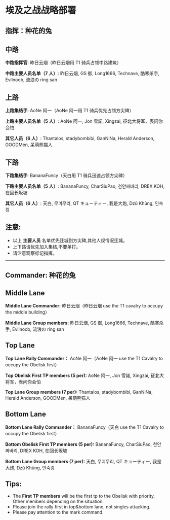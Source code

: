 # 埃及之战战略部署

## 指挥：种花的兔

## 中路

**中路指挥官**: 昨日云烟（昨日云烟用 T1 骑兵占领中路建筑）

**中路主要人员名单（7 人）**: 昨日云烟, GS 御, Long1666, Technave, 酷寒杀手, Evilnoob, 流浪の ring san

## 上路

**上路集结手**: AoNe 阿一（AoNe 阿一用 T1 骑兵优先占领方尖碑）

**上路主要人员名单（5 人）**: AoNe 阿一, Jon 雪諾, Xingzai, 征北大将军，表问你会怕

**其它人员（6 人）**: Thantalos, stadybombibi, GanNiNa, Herald Anderson, GOODMen, 呆萌熊猫人

## 下路

**下路集结手**: BananaFuncy（天白用 T1 骑兵迅速占领方尖碑）

**下路主要人员名单（5 人）**: BananaFuncy, CharSiuPao, 천안짜바리, DREX KOH, 在回长坂坡

**其它人员（6 人）**: 天白, 무긔무리, QT キューティー, 我是大炮, Dzũ Khùng, 인숙킹

## 注意:

- 以上 **主要人员** 名单优先迁城到方尖碑,其他人视情况迁城。
- 上下路请优先加入集结,不要单打。
- 请注意观察标记指挥。

---

## Commander: 种花的兔

## Middle Lane

**Middle Lane Commander:** 昨日云烟（昨日云烟 use the T1 cavalry to occupy the middle building）

**Middle Lane Group members:** 昨日云烟, GS 御, Long1666, Technave, 酷寒杀手, Evilnoob, 流浪の ring san

## Top Lane

**Top Lane Rally Commander：** AoNe 阿一（AoNe 阿一 use the T1 Cavalry to occupy the Obelisk first）

**Top Obelisk First TP members (5 per):** AoNe 阿一, Jon 雪諾, Xingzai, 征北大将军，表问你会怕

**Top Lane Group members (7 per):** Thantalos, stadybombibi, GanNiNa, Herald Anderson, GOODMen, 呆萌熊猫人

## Bottom Lane

**Bottom Lane Rally Commander：** BananaFuncy（天白 use the T1 Cavalry to occupy the Obelisk first）

**Bottom Obelisk First TP members (5 per):** BananaFuncy, CharSiuPao, 천안짜바리, DREX KOH, 在回长坂坡

**Bottom Lane Group members (7 per):** 天白, 무긔무리, QT キューティー, 我是大炮, Dzũ Khùng, 인숙킹

## Tips:

- The **First TP members** will be the first tp to the Obelisk with priority, Other members depending on the situation.
- Please join the rally first in top&bottom lane, not singles attacking.
- Please pay attention to the mark command.
